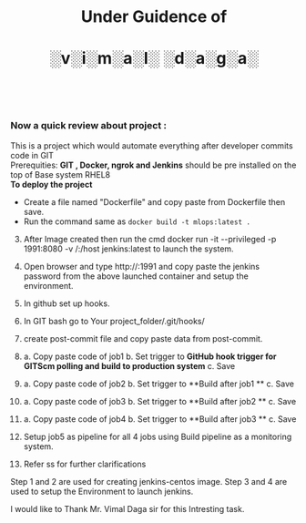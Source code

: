 # <div align=center> Under Guidence of </div>
# <div align=center> ░v░i░m░a░l░ ░d░a░g░a░</div><br/><br/>
### Now a quick review about project :<br/>
This is a project which would automate everything after developer commits code in GIT<br/>
Prerequities: **GIT , Docker, ngrok and Jenkins** should be pre installed on the top of Base system RHEL8<br/>
**To deploy the project**
- Create a file named "Dockerfile" and copy paste from Dockerfile then save.
- Run the command same as ```docker build -t mlops:latest .```
3) After Image created then run the cmd docker run -it --privileged -p 1991:8080 -v /:/host jenkins:latest to launch the system.
4) Open browser and type http://<IP of BaseOS>:1991 and copy paste the jenkins password from the above launched container and setup the environment.
5) In github set up hooks.
6) In GIT bash go to Your project_folder/.git/hooks/
7) create post-commit file and copy paste data from post-commit.
8) a. Copy paste code of job1
   b. Set trigger to **GitHub hook trigger for GITScm polling and build to production system**
   c. Save
9) a. Copy paste code of job2
   b. Set trigger to **Build after job1 **
   c. Save
10) a. Copy paste code of job3
   b. Set trigger to **Build after job2 **
   c. Save
11) a. Copy paste code of job4
   b. Set trigger to **Build after job3 **
   c. Save
12) Setup job5 as pipeline for all 4 jobs using Build pipeline as a monitoring system.

13) Refer ss for further clarifications

Step 1 and 2 are used for creating jenkins-centos image.
Step 3 and 4 are used to setup the Environment to launch jenkins.




I would like to Thank Mr. Vimal Daga sir for this Intresting task.
